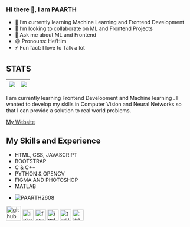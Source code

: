 ### Hi there 👋, I am PAARTH

- 🌱 I’m currently learning Machine Learning and Frontend Development 
- 👯 I’m looking to collaborate on ML and Frontend Projects 
- 💬 Ask me about ML and Frontend 
- 😄 Pronouns: He/Him 
- ⚡ Fun fact: I love to Talk a lot 

## STATS
<img src="https://github-readme-stats.vercel.app/api?username=PAARTH2608&&show_icons=true&count_private=true&theme=radical"/>|<img src="https://github-readme-streak-stats.herokuapp.com/?user=PAARTH2608&theme=radical"/>|
|---|---|


I am currently learning Frontend Development and Machine learning 
. I wanted to develop my skills in Computer Vision and Neural Networks so that I can provide a solution to real world problems.

[My Website](https://paarth2608.github.io/portfolio_website/)


## My Skills and Experience
+ HTML, CSS, JAVASCRIPT
+ BOOTSTRAP
+ C & C++
+ PYTHON & OPENCV
+ FIGMA AND PHOTOSHOP
+ MATLAB
+ <p><img align="left" src="https://github-readme-stats.vercel.app/api/top-langs?username=PAARTH2608&show_icons=true&locale=en&layout=compact" alt="PAARTH2608" /></p>




[<img src='https://cdn.jsdelivr.net/npm/simple-icons@3.0.1/icons/github.svg' alt='github' height='40'>](https://github.com/PAARTH2608)  [<img src='https://cdn.jsdelivr.net/npm/simple-icons@3.0.1/icons/linkedin.svg' alt='linkedin' height='30'>](https://www.linkedin.com/in/https://www.linkedin.com/in/paarth-jain-470522208//)  [<img src='https://cdn.jsdelivr.net/npm/simple-icons@3.0.1/icons/facebook.svg' alt='facebook' height='30'>](https://www.facebook.com/https://www.facebook.com/paarth.jain.906/)  [<img src='https://cdn.jsdelivr.net/npm/simple-icons@3.0.1/icons/instagram.svg' alt='instagram' height='30'>](https://www.instagram.com/https://www.instagram.com/_paarth7_//)  [<img src='https://cdn.jsdelivr.net/npm/simple-icons@3.0.1/icons/twitter.svg' alt='twitter' height='30'>](https://twitter.com/https://twitter.com/PAARTHJAIN7)  [<img src='https://cdn.jsdelivr.net/npm/simple-icons@3.0.1/icons/icloud.svg' alt='website' height='30'>](https://paarth2608.github.io/portfolio_website/)  




